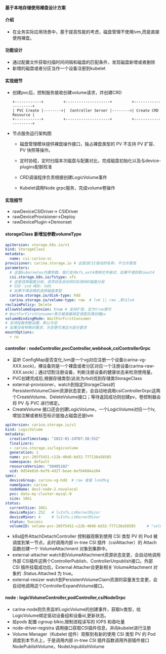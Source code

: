 
#### 基于本地存储使用裸盘设计方案

#### 介绍

- 在业务实际应用场景中，基于提高性能的考虑，磁盘管理不使用lvm,而是直接使用裸盘。

#### 功能设计

- 通过配置文件获取扫描时间间隔和磁盘的匹配条件，发现磁盘新增或者删除
- 新增的磁盘或者分区当作一个设备注册到kubelet

#### 实现细节

- 创建pvc后，控制服务接收创建volume请求，并创建CRD

  ```
  +------------+         +--------------------+         +---------------------+
  | PVC Create |-------->|  Controller Server |-------->| Create CRD Resource |
  +------------+         +--------------------+         +---------------------+  
  ```

- 节点服务运行架构图

  - 磁盘管理模块提供裸盘操作接口，独占裸盘类型的 PV 不支持 PV 扩容、PV 快照等操作。

  - 定时协程，定时扫描本次磁盘与配置对比，完成磁盘初始化以及与device-plugins配额校准

  - CRD调谐程序负责根据创建LogicVolume事件

  - Kubelet调用Node grpc服务，完成volume卷操作

#### 实现细节

- rawDeviceCSIDriver-> CSIDriver
- rawDeviceProvisioner->Deploy
- rawDevicePlugin->Demonset

#### storageClass 新增加参数volumeType

  ```yaml
  apiVersion: storage.k8s.io/v1
  kind: StorageClass
  metadata:
    name: csi-carina-sc
  provisioner: carina.storage.io # 这是该CSI驱动的名称，不允许更改
  parameters:
    # 这是kubernetes内置参数，我们支持xfs,ext4两种文件格式，如果不填则默认ext4
    csi.storage.k8s.io/fstype: xfs
    # 这是选择磁盘分组，该项目会自动将SSD及HDD磁盘分组
    # SSD：ssd HDD: hdd
    # 如果不填会随机选择磁盘类型
    carina.storage.io/disk-type: hdd
    carina.storage.io/volume-type: raw  # lvm || raw ,默认lvm
  reclaimPolicy: Delete
  allowVolumeExpansion: true # 支持扩容，定为true便可
  # WaitForFirstConsumer表示被容器绑定调度后再创建pv
  volumeBindingMode: WaitForFirstConsumer
  # 支持挂载参数设置，默认为空
  # 如果没有特殊的需求，为空便可满足大部分要求
  mountOptions:
    - rw
  ```

#### controller : nodeController,pvcController,webhook,csiControllerGrpc

- 监听 ConfigMap是否变化,lvm是一个vg对应注册一个设备(carina-vg-XXX.sock)，裸设备则是一个裸盘或者分区对应一个注册设备(carina-raw-XXX.sock)；通过切割注册设备，判断注册设备的健康状态来检测使用量。
- PVC创建完成后,根据存储类型(此处为rbd)找到存储类StorageClass
- external-provisioner，watch到指定StorageClass的 PersistentVolumeClaim资源状态变更，会自动地调用csiControllerGrpc这两个CreateVolume、DeleteVolume接口；等待返回成功则创建pv，卷控制器会将 PV 与 PVC 进行绑定。
- CreateVolume 接口还会创建LogicVolume，一个LogicVolume对应一个lv, 增加注解或者标签标识是独占磁盘还是lvm

```yaml
apiVersion: carina.storage.io/v1
kind: LogicVolume
metadata:
  creationTimestamp: "2022-01-24T07:30:55Z"
  finalizers:
  - carina.storage.io/logicvolume
  generation: 1
  name: pvc-205f5451-c22b-40d6-bd32-777138a58585
  namespace: default
  resourceVersion: "50405102"
  uid: 0d54e616-6ef9-4d27-beae-bef64604a104
spec:
  deviceGroup: carina-vg-hdd  # raw 或者 lvm的vg
  nameSpace: carina
  nodeName: dev1-node-2.novalocal
  pvc: data-my-cluster-mysql-0
  size: 10Gi
status:
  currentSize: 10Gi
  deviceMajor: 252   # lvInfo.LVKernelMajor 
  deviceMinor: 4     # lvInfo.LVKernelMinor
  status: Success
  volumeID: volume-pvc-205f5451-c22b-40d6-bd32-777138a58585     # "volume-" + lv.Name
```
- k8s组件AttachDetachController 控制器观察到使用 CSI 类型 PV 的 Pod 被调度到某一节点，此时调用内部 in-tree CSI 插件（csiAttacher）的 Attach 函数创建一个 VolumeAttachment 对象到集群中。
- external-attacher watch到VolumeAttachment资源状态变更，会自动地调用外部 CSI插件这两个ControllerPublish、ControllerUnpublish接口。外部 CSI 插件挂载成功后，External Attacher会更新相关 VolumeAttachment 对象的 .Status.Attached 为 true。
- external-resizer  watch到PersistentVolumeClaim资源的容量发生变更，会自动地调用这个ControllerExpandVolume接口。

#### node : logicVolumeController,podController,csiNodeGrpc

- carina-node则负责监听LogicVolume的创建事件，获取lv类型，给LogicVolume绑定驱动设备组和设备id,更新状态。
- 给pods 配置 cgroup  blkio,限制进程读写的 IOPS 和吞吐量
- node-driver-registra 调用接口获取CSI插件信息，并向kubelet进行注册
- Volume Manager（Kubelet 组件）观察到有新的使用 CSI 类型 PV 的 Pod 调度到本节点上，于是调用内部 in-tree CSI 插件函数调用外部插件接口NodePublishVolume，NodeUnpublishVolume
